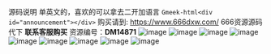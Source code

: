 源码说明
单英文的，喜欢的可以拿去二开加语言
`Gmeek-html<div id="announcement"></div>`
购买请到: https://www.666dxw.com/ 666资源源码代下 **联系客服购买**
资源编号：**DM14871**
![image](https://github.com/user-attachments/assets/749942e9-4479-40bd-80df-1fcc5e0272dd)
![image](https://github.com/user-attachments/assets/c47f5af6-0c5f-4623-9cf8-bcb9d6a2e0d9)
![image](https://github.com/user-attachments/assets/7837ee95-fc16-4fc1-a72b-78c1f8784810)
![image](https://github.com/user-attachments/assets/461a14cb-7c1a-4c60-88a3-eae6fde7e86c)
![image](https://github.com/user-attachments/assets/d9b60141-afb9-48d2-a7a5-edd3c1ab126f)
![image](https://github.com/user-attachments/assets/8ef9b587-b6d9-4564-a008-a77cc0a47a26)
![image](https://github.com/user-attachments/assets/5aa93fec-7824-4c8e-bdc8-009869dc19b3)
![image](https://github.com/user-attachments/assets/dee339f0-e594-4b15-a823-af919b2dc99c)
![image](https://github.com/user-attachments/assets/baa8767c-bbc1-4c6a-b8bb-ce5952561d8e)
